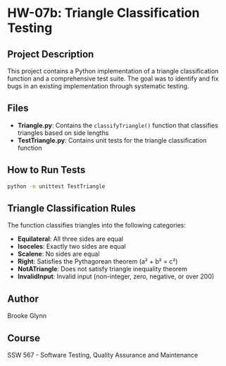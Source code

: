 # HW-07b: Triangle Classification Testing

## Project Description
This project contains a Python implementation of a triangle classification function and a comprehensive test suite. The goal was to identify and fix bugs in an existing implementation through systematic testing.

## Files
- **Triangle.py**: Contains the `classifyTriangle()` function that classifies triangles based on side lengths
- **TestTriangle.py**: Contains unit tests for the triangle classification function

## How to Run Tests
```bash
python -m unittest TestTriangle
```

## Triangle Classification Rules
The function classifies triangles into the following categories:
- **Equilateral**: All three sides are equal
- **Isoceles**: Exactly two sides are equal
- **Scalene**: No sides are equal
- **Right**: Satisfies the Pythagorean theorem (a² + b² = c²)
- **NotATriangle**: Does not satisfy triangle inequality theorem
- **InvalidInput**: Invalid input (non-integer, zero, negative, or over 200)

## Author
Brooke Glynn

## Course
SSW 567 - Software Testing, Quality Assurance and Maintenance
